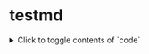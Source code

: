 # testmd

<details>
<summary>Click to toggle contents of `code`</summary>

```
CODE!
123131
dasdqasd
asdassd
```
</details>
